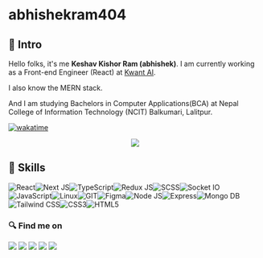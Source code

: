 # abhishekram404

## 👦 Intro
Hello folks,
it's me **Keshav Kishor Ram (abhishek)**. I am currently working as a Front-end Engineer (React) at <a href="https://kwant.ai">Kwant AI</a>. 

I also know the MERN stack.

And I am studying Bachelors in Computer Applications(BCA) at Nepal College of Information Technology (NCIT) Balkumari, Lalitpur.

[![wakatime](https://wakatime.com/badge/user/9ef34678-284f-4667-b221-ef57dba725e2.svg)](https://wakatime.com/@9ef34678-284f-4667-b221-ef57dba725e2)

<p align="center">
  <img src="https://komarev.com/ghpvc/?username=abhishekram404&color=blueviolet&style=flat">
  
  
</p>


## 🚀 Skills
<img src="https://img.shields.io/badge/React-20232A?style=for-the-badge&logo=react&logoColor=61DAFB" alt="React" /><img src="https://img.shields.io/badge/next.js-000000?style=for-the-badge&logo=nextdotjs&logoColor=white" alt="Next JS" /><img src="https://img.shields.io/badge/TypeScript-007ACC?style=for-the-badge&logo=typescript&logoColor=white" alt="TypeScript" /><img src="https://img.shields.io/badge/Redux-593D88?style=for-the-badge&logo=redux&logoColor=white" alt="Redux JS" /><img src="https://img.shields.io/badge/Sass-CC6699?style=for-the-badge&logo=sass&logoColor=white" alt="SCSS" /><img src="https://img.shields.io/badge/Socket.io-010101?&style=for-the-badge&logo=Socket.io&logoColor=white" alt="Socket IO" /><img src="https://img.shields.io/badge/JavaScript-323330?style=for-the-badge&logo=javascript&logoColor=F7DF1E" alt="JavaScript" /><img src="https://img.shields.io/badge/Linux-FCC624?style=for-the-badge&logo=linux&logoColor=black" alt="Linux" /><img src="https://img.shields.io/badge/GIT-E44C30?style=for-the-badge&logo=git&logoColor=white" alt="GIT" /><img src="https://img.shields.io/badge/Figma-F24E1E?style=for-the-badge&logo=figma&logoColor=white" alt="Figma" /><img src="https://img.shields.io/badge/Node.js-339933?style=for-the-badge&logo=nodedotjs&logoColor=white" alt="Node JS" /><img src="https://img.shields.io/badge/Express.js-000000?style=for-the-badge&logo=express&logoColor=white" alt="Express" /><img src="https://img.shields.io/badge/MongoDB-4EA94B?style=for-the-badge&logo=mongodb&logoColor=white" alt="Mongo DB" /><img src="https://img.shields.io/badge/Tailwind_CSS-38B2AC?style=for-the-badge&logo=tailwind-css&logoColor=white" alt="Tailwind CSS" /><img src="https://img.shields.io/badge/CSS3-1572B6?style=for-the-badge&logo=css3&logoColor=white" alt="CSS3" /><img src="https://img.shields.io/badge/HTML5-E34F26?style=for-the-badge&logo=html5&logoColor=white" alt="HTML5"/>


<!-- ## 💙 Contributions detail -->
<!-- <img src="https://github-readme-stats.vercel.app/api?username=abhishekram404&theme=radical" /> -->
<!-- <img src="http://github-readme-streak-stats.herokuapp.com?user=abhishekram404&theme=radical&date_format=M%20j%5B%2C%20Y%5D"/> -->
<!-- <img src="https://github-readme-stats.vercel.app/api/top-langs/?username=abhishekram404&theme=radical" />  -->


### 🔍 Find me on
<a href="https://www.linkedin.com/in/abhishekram404/" target="_blank"><img src="https://img.shields.io/badge/LinkedIn-0077B5?style=for-the-badge&logo=linkedin&logoColor=white" /></a> <a href="https://www.facebook.com/abhishekram404/" target="_blank"><img src="https://img.shields.io/badge/Facebook-1877F2?style=for-the-badge&logo=facebook&logoColor=white" /></a> <a href="https://www.instagram.com/__abhishekram/" target="_blank"><img src="https://img.shields.io/badge/Instagram-E4405F?style=for-the-badge&logo=instagram&logoColor=white" /></a> <a href="https://www.sololearn.com/profile/6801745" target="_blank"><img src="https://img.shields.io/badge/-Sololearn-3a464b?style=for-the-badge&logo=Sololearn&logoColor=white"/></a> <a href="https://www.discord.com/users/577444294219005985" target="_blank"><img src="https://img.shields.io/badge/Discord-5865F2?style=for-the-badge&logo=discord&logoColor=white"/></a>
